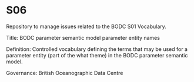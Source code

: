 # S06
Repository to manage issues related to the BODC S01 Vocabulary.

Title: BODC parameter semantic model parameter entity names

Definition: Controlled vocabulary defining the terms that may be used for a parameter entity (part of the what theme) in the BODC parameter semantic model.

Governance: British Oceanographic Data Centre
